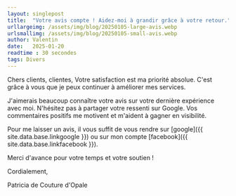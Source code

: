 ```yaml
---
layout: singlepost
title:  "Votre avis compte ! Aidez-moi à grandir grâce à votre retour."
urllargeimg: /assets/img/blog/20250105-large-avis.webp
urlsmallimg: /assets/img/blog/20250105-small-avis.webp
author: Valentin
date:   2025-01-20
readtime : 30 secondes
tags: Divers
---
```

Chers clients, clientes,
Votre satisfaction est ma priorité absolue. C'est grâce à vous que je peux continuer à améliorer mes services.

J'aimerais beaucoup connaître votre avis sur votre dernière expérience avec moi. N'hésitez pas à partager votre ressenti sur Google. Vos commentaires positifs me motivent et m'aident à gagner en visibilité.

Pour me laisser un avis, il vous suffit de vous rendre sur [google]({{ site.data.base.linkgoogle }})  ou sur mon compte [facebook]({{ site.data.base.linkfacebook }}).

Merci d'avance pour votre temps et votre soutien !

Cordialement,

Patricia de Couture d'Opale


